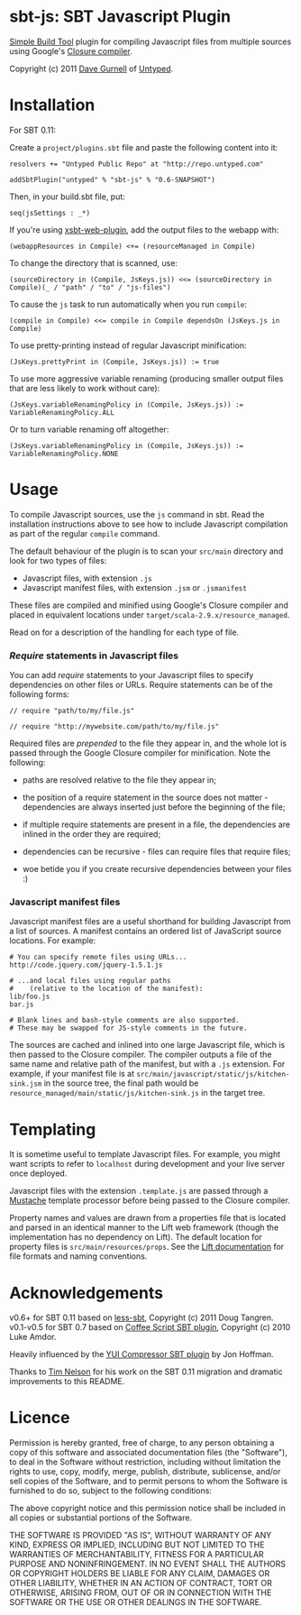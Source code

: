 sbt-js: SBT Javascript Plugin
=============================

[Simple Build Tool] plugin for compiling Javascript files from multiple sources using 
Google's [Closure compiler].

Copyright (c) 2011 [Dave Gurnell] of [Untyped].

[Simple Build Tool]: http://simple-build-tool.googlecode.com
[Closure compiler]: http://code.google.com/p/closure-compiler
[Dave Gurnell]: http://boxandarrow.com
[Untyped]: http://untyped.com

Installation
============

For SBT 0.11:

Create a `project/plugins.sbt` file and paste the following content into it:

    resolvers += "Untyped Public Repo" at "http://repo.untyped.com"

    addSbtPlugin("untyped" % "sbt-js" % "0.6-SNAPSHOT")

Then, in your build.sbt file, put:

    seq(jsSettings : _*)

If you're using [xsbt-web-plugin](https://github.com/siasia/xsbt-web-plugin "xsbt-web-plugin"), 
add the output files to the webapp with:

    (webappResources in Compile) <+= (resourceManaged in Compile)

To change the directory that is scanned, use:

    (sourceDirectory in (Compile, JsKeys.js)) <<= (sourceDirectory in Compile)(_ / "path" / "to" / "js-files")

To cause the `js` task to run automatically when you run `compile`:

    (compile in Compile) <<= compile in Compile dependsOn (JsKeys.js in Compile)

To use pretty-printing instead of regular Javascript minification:

    (JsKeys.prettyPrint in (Compile, JsKeys.js)) := true

To use more aggressive variable renaming (producing smaller output files that are less 
likely to work without care):

    (JsKeys.variableRenamingPolicy in (Compile, JsKeys.js)) := VariableRenamingPolicy.ALL

Or to turn variable renaming off altogether:

    (JsKeys.variableRenamingPolicy in (Compile, JsKeys.js)) := VariableRenamingPolicy.NONE

Usage
=====

To compile Javascript sources, use the `js` command in sbt. Read the installation 
instructions above to see how to include Javascript compilation as part of the regular
`compile` command.

The default behaviour of the plugin is to scan your `src/main` directory and look for 
two types of files:

 - Javascript files, with extension `.js`
 - Javascript manifest files, with extension `.jsm` or `.jsmanifest`

These files are compiled and minified using Google's Closure compiler and placed in 
equivalent locations under `target/scala-2.9.x/resource_managed`.

Read on for a description of the handling for each type of file.

### *Require* statements in Javascript files

You can add *require* statements to your Javascript files to specify dependencies
on other files or URLs. Require statements can be of the following forms:

    // require "path/to/my/file.js"

    // require "http://mywebsite.com/path/to/my/file.js"

Required files are *prepended* to the file they appear in, and the whole lot is
passed through the Google Closure compiler for minification. Note the following:

 - paths are resolved relative to the file they appear in;
 
 - the position of a require statement in the source does not matter - dependencies
   are always inserted just before the beginning of the file;

 - if multiple require statements are present in a file, the dependencies are inlined
   in the order they are required;

 - dependencies can be recursive - files can require files that require files;
 
 - woe betide you if you create recursive dependencies between your files :)

### Javascript manifest files

Javascript manifest files are a useful shorthand for building Javascript from a list
of sources. A manifest contains an ordered list of JavaScript source locations. 
For example:

    # You can specify remote files using URLs...
    http://code.jquery.com/jquery-1.5.1.js

    # ...and local files using regular paths
    #    (relative to the location of the manifest):
    lib/foo.js
    bar.js

    # Blank lines and bash-style comments are also supported.
    # These may be swapped for JS-style comments in the future.

The sources are cached and inlined into one large Javascript file, which is then 
passed to the Closure compiler. The compiler outputs a file of the same name and 
relative path of the manifest, but with a `.js` extension. For example, if your 
manifest file is at `src/main/javascript/static/js/kitchen-sink.jsm` in the source 
tree, the final path would be `resource_managed/main/static/js/kitchen-sink.js` 
in the target tree.

Templating
==========

It is sometime useful to template Javascript files. For example, you might want
scripts to refer to `localhost` during development and your live server once deployed.

Javascript files with the extension `.template.js` are passed through a [Mustache]
template processor before being passed to the Closure compiler.

Property names and values are drawn from a properties file that is located and parsed
in an identical manner to the Lift web framework (though the implementation has no 
dependency on Lift). The default location for property files is `src/main/resources/props`.
See the [Lift documentation] for file formats and naming conventions.

[Mustache]: http://mustache.github.com/
[Lift documentation]: http://www.assembla.com/spaces/liftweb/wiki/Properties

Acknowledgements
================

v0.6+ for SBT 0.11 based on [less-sbt](https://github.com/softprops/less-sbt), Copyright (c) 2011 Doug Tangren.
v0.1-v0.5 for SBT 0.7 based on [Coffee Script SBT plugin], Copyright (c) 2010 Luke Amdor.

Heavily influenced by the [YUI Compressor SBT plugin] by Jon Hoffman.

Thanks to [Tim Nelson](https://github.com/eltimn) for his work on the SBT 0.11 
migration and dramatic improvements to this README.

[Coffee Script SBT plugin]: https://github.com/rubbish/coffee-script-sbt-plugin
[YUI Compressor SBT plugin]: https://github.com/hoffrocket/sbt-yui

Licence
=======

Permission is hereby granted, free of charge, to any person obtaining a copy
of this software and associated documentation files (the "Software"), to deal
in the Software without restriction, including without limitation the rights
to use, copy, modify, merge, publish, distribute, sublicense, and/or sell
copies of the Software, and to permit persons to whom the Software is
furnished to do so, subject to the following conditions:

The above copyright notice and this permission notice shall be included in
all copies or substantial portions of the Software.

THE SOFTWARE IS PROVIDED "AS IS", WITHOUT WARRANTY OF ANY KIND, EXPRESS OR
IMPLIED, INCLUDING BUT NOT LIMITED TO THE WARRANTIES OF MERCHANTABILITY,
FITNESS FOR A PARTICULAR PURPOSE AND NONINFRINGEMENT. IN NO EVENT SHALL THE
AUTHORS OR COPYRIGHT HOLDERS BE LIABLE FOR ANY CLAIM, DAMAGES OR OTHER
LIABILITY, WHETHER IN AN ACTION OF CONTRACT, TORT OR OTHERWISE, ARISING FROM,
OUT OF OR IN CONNECTION WITH THE SOFTWARE OR THE USE OR OTHER DEALINGS IN
THE SOFTWARE.